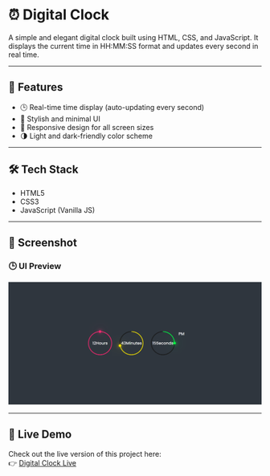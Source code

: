 # ⏰ Digital Clock

A simple and elegant digital clock built using HTML, CSS, and JavaScript. It displays the current time in HH:MM:SS format and updates every second in real time.

---

## 🚀 Features

- 🕒 Real-time time display (auto-updating every second)
- 🎨 Stylish and minimal UI
- 📱 Responsive design for all screen sizes
- 🌗 Light and dark-friendly color scheme 

---

## 🛠️ Tech Stack

- HTML5
- CSS3
- JavaScript (Vanilla JS)

---

## 📸 Screenshot

### 🕒 UI Preview
![Digital Clock](screenshots/digi-clock.png)

---

## 🔗 Live Demo
Check out the live version of this project here:  
👉 [Digital Clock Live](https://digital-clock-aman.netlify.app)

